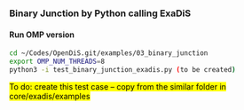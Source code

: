 ### Binary Junction by Python calling ExaDiS

#### Run OMP version
```bash
cd ~/Codes/OpenDiS.git/examples/03_binary_junction
export OMP_NUM_THREADS=8
python3 -i test_binary_junction_exadis.py (to be created)
```

<mark>To do: create this test case – copy from the similar folder in core/exadis/examples</mark>
